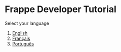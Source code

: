 # Frappe Developer Tutorial

Select your language

1. [English]({{docs_base_url}}/user/en)
1. [Français]({{docs_base_url}}/user/fr)
1. [Português]({{docs_base_url}}/user/pt)
